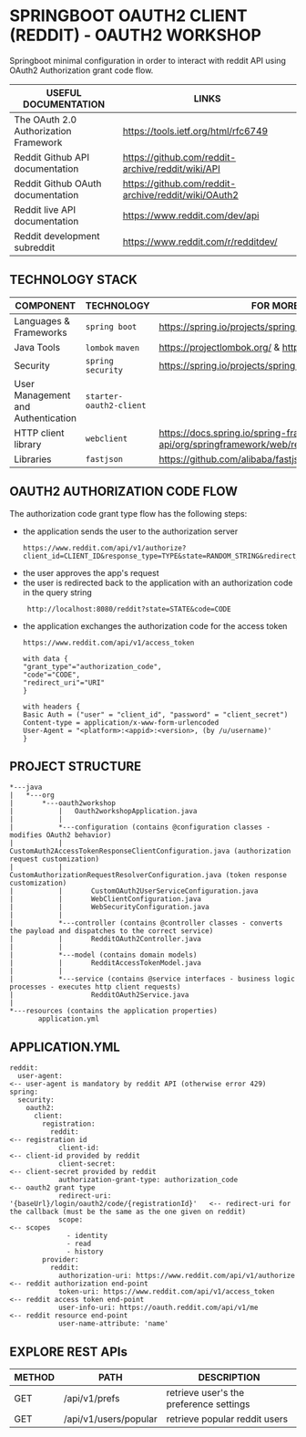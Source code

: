 # SPRINGBOOT OAUTH2 CLIENT (REDDIT) - OAUTH2 WORKSHOP

Springboot minimal configuration in order to interact with reddit API using OAuth2 Authorization grant code flow.

USEFUL DOCUMENTATION                               | LINKS
---                                                | ---
The OAuth 2.0 Authorization Framework              | https://tools.ietf.org/html/rfc6749
Reddit Github API documentation                    | https://github.com/reddit-archive/reddit/wiki/API
Reddit Github OAuth documentation                  | https://github.com/reddit-archive/reddit/wiki/OAuth2
Reddit live API documentation                      | https://www.reddit.com/dev/api
Reddit development subreddit                       | https://www.reddit.com/r/redditdev/

## TECHNOLOGY STACK
COMPONENT                           | TECHNOLOGY              | FOR MORE INFORMATION
---                                 | ---                     |---
Languages & Frameworks              |`spring boot`            | https://spring.io/projects/spring-boot
Java Tools                          |`lombok` `maven`         | https://projectlombok.org/ & https://maven.apache.org/
Security                            |`spring security`        | https://spring.io/projects/spring-security
User Management and Authentication  |`starter-oauth2-client`  | 
HTTP client library                 |`webclient`              | https://docs.spring.io/spring-framework/docs/current/javadoc-api/org/springframework/web/reactive/function/client/WebClient.html
Libraries                           |`fastjson`               | https://github.com/alibaba/fastjson

## OAUTH2 AUTHORIZATION CODE FLOW
The authorization code grant type flow has the following steps:

 - the application sends the user to the authorization server
    ```
    https://www.reddit.com/api/v1/authorize?client_id=CLIENT_ID&response_type=TYPE&state=RANDOM_STRING&redirect_uri=URI&duration=DURATION&scope=SCOPE_STRING
    ```
 - the user approves the app's request
 - the user is redirected back to the application with an authorization code in the query string
    ```
     http://localhost:8080/reddit?state=STATE&code=CODE
    ```
 - the application exchanges the authorization code for the access token 
    ```
    https://www.reddit.com/api/v1/access_token
   
   with data {
   "grant_type"="authorization_code",
   "code"="CODE",
   "redirect_uri"="URI"
    }
   
   with headers {
   Basic Auth = ("user" = "client_id", "password" = "client_secret")
   Content-type = application/x-www-form-urlencoded
   User-Agent = "<platform>:<appid>:<version>, (by /u/username)'
   }
    ```
   
## PROJECT STRUCTURE
```
*---java
|   *---org
|       *---oauth2workshop
|           |   Oauth2workshopApplication.java
|           |
|           *---configuration (contains @configuration classes - modifies OAuth2 behavior)
|           |       CustomAuth2AccessTokenResponseClientConfiguration.java (authorization request customization)
|           |       CustomAuthorizationRequestResolverConfiguration.java (token response customization)
|           |       CustomOAuth2UserServiceConfiguration.java
|           |       WebClientConfiguration.java
|           |       WebSecurityConfiguration.java
|           |
|           *---controller (contains @controller classes - converts the payload and dispatches to the correct service)
|           |       RedditOAuth2Controller.java
|           |
|           *---model (contains domain models)
|           |       RedditAccessTokenModel.java
|           |
|           *---service (contains @service interfaces - business logic processes - executes http client requests)
|                   RedditOAuth2Service.java 
|
*---resources (contains the application properties)
       application.yml
```

## APPLICATION.YML
```
reddit:
  user-agent:                                                              <-- user-agent is mandatory by reddit API (otherwise error 429)
spring:
  security:
    oauth2:
      client:
        registration:
          reddit:                                                          <-- registration id
            client-id:                                                     <-- client-id provided by reddit
            client-secret:                                                 <-- client-secret provided by reddit
            authorization-grant-type: authorization_code                   <-- oauth2 grant type
            redirect-uri: '{baseUrl}/login/oauth2/code/{registrationId}'   <-- redirect-uri for the callback (must be the same as the one given on reddit)
            scope:                                                         <-- scopes
              - identity
              - read
              - history
        provider:
          reddit:
            authorization-uri: https://www.reddit.com/api/v1/authorize     <-- reddit authorization end-point
            token-uri: https://www.reddit.com/api/v1/access_token          <-- reddit access token end-point
            user-info-uri: https://oauth.reddit.com/api/v1/me              <-- reddit resource end-point
            user-name-attribute: 'name'
```

## EXPLORE REST APIs

METHOD | PATH                   | DESCRIPTION                                            |
-------|------------------------|--------------------------------------------------------|
GET    | /api/v1/prefs          | retrieve user's the preference settings                |
GET    | /api/v1/users/popular  | retrieve popular reddit users                          |
